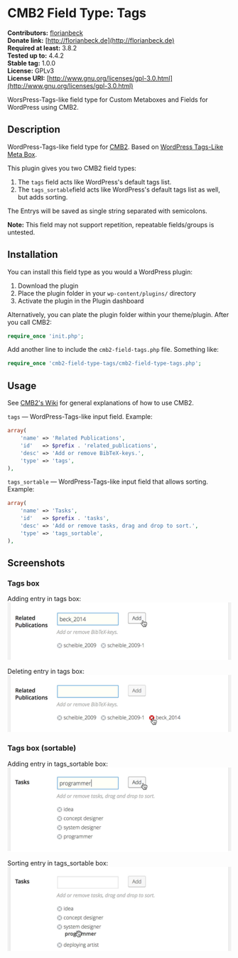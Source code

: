 # CMB2 Field Type: Tags

**Contributors:**      [florianbeck](https://github.com/florianbeck)  
**Donate link:**       [http://florianbeck.de](http://florianbeck.de)  
**Required at least:** 3.8.2  
**Tested up to:**      4.4.2  
**Stable tag:**        1.0.0  
**License:** GPLv3  
**License URI:** [http://www.gnu.org/licenses/gpl-3.0.html](http://www.gnu.org/licenses/gpl-3.0.html)

WorsPress-Tags-like field type for Custom Metaboxes and Fields for WordPress using CMB2.  

## Description
WordPress-Tags-like field type for [CMB2](https://github.com/WebDevStudios/CMB2). Based on [WordPress Tags-Like Meta Box](https://github.com/WebDevStudios/WordPress-tags-like-meta-box).

This plugin gives you two CMB2 field types:

1. The ```tags``` field acts like WordPress's default tags list.
2. The ```tags_sortable```field acts like WordPress's default tags list as well, but adds sorting.

The Entrys will be saved as single string separated with semicolons.

**Note:** This field may not support repetition, repeatable fields/groups is untested.

## Installation
You can install this field type as you would a WordPress plugin: 

1. Download the plugin
2. Place the plugin folder in your ```wp-content/plugins/``` directory
3. Activate the plugin in the Plugin dashboard

Alternatively, you can plate the plugin folder within your theme/plugin. After you call CMB2:

```php
require_once 'init.php';
```

Add another line to include the ```cmb2-field-tags.php``` file. Something like:

```php
require_once 'cmb2-field-type-tags/cmb2-field-type-tags.php';
```

## Usage

See [CMB2's Wiki](https://github.com/WebDevStudios/CMB2/wiki) for general explanations of how to use CMB2.

```tags``` — WordPress-Tags-like input field. Example:

```php
array(
	'name' => 'Related Publications',
	'id'   => $prefix . 'related_publications',
	'desc' => 'Add or remove BibTeX-keys.',
	'type' => 'tags',
),
```

```tags_sortable``` — WordPress-Tags-like input field that allows sorting. Example:

```php
array(
	'name' => 'Tasks',
	'id'   => $prefix . 'tasks',
	'desc' => 'Add or remove tasks, drag and drop to sort.',
	'type' => 'tags_sortable',
),
```

## Screenshots

### Tags box

Adding entry in tags box:
![Adding entry in tags box](screenshot-1.jpg)

Deleting entry in tags box:
![Deleting entry in tags box](screenshot-2.jpg)

### Tags box (sortable)

Adding entry in tags_sortable box:
![Adding entry in tags_sortable box](screenshot-3.jpg)

Sorting entry in tags_sortable box:
![Deleting entry in tags_sortablebox](screenshot-4.jpg)
